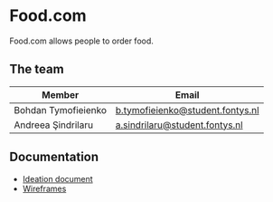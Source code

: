 # Food.com

Food.com allows people to order food.

## The team
|Member|Email|
|--------|----------|
|Bohdan Tymofieienko|b.tymofieienko@student.fontys.nl|
|Andreea Şindrilaru|a.sindrilaru@student.fontys.nl|

## Documentation
- [Ideation document](https://git.fhict.nl/I453277/wad-cb07-group-2/-/blob/master/Documentation/Ideation%20document.pdf)
- [Wireframes](https://git.fhict.nl/I453277/wad-cb07-group-2/-/blob/master/Documentation/Wireframes.pdf)
